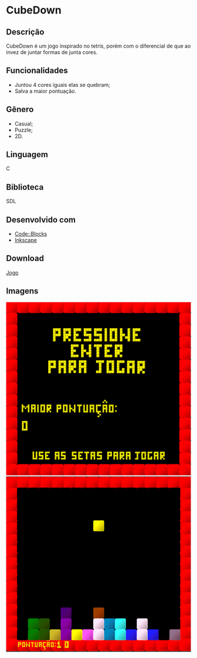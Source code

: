 # CubeDown
## Descrição
CubeDown é um jogo inspirado no tetris, porém com o diferencial de que ao invez de juntar formas de junta cores.
  
## Funcionalidades
* Juntou 4 cores iguais elas se quebram;
* Salva a maior pontuação.

## Gênero
* Casual;
* Puzzle;
* 2D.

## Linguagem
C

## Biblioteca
SDL

## Desenvolvido com
* [Code::Blocks](http://www.codeblocks.org/)
* [Inkscape](https://inkscape.org/pt-br/)

## Download
[Jogo](http://www.mediafire.com/file/7gkij4snvvnezki/CubeDown.zip/file)

## Imagens
![CubeDown-Menu](https://github.com/RodrigoFernandoSilva/C-Games/blob/master/CubeDown/Prints/CubeDown-Menu.PNG)
![CubeDown-Play](https://github.com/RodrigoFernandoSilva/C-Games/blob/master/CubeDown/Prints/CubeDown-Play.PNG)
